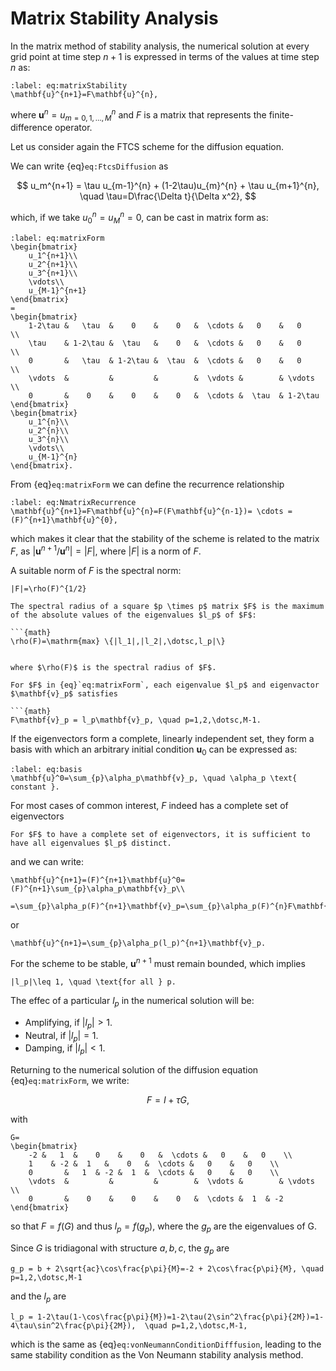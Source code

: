 # Matrix Stability Analysis

In the matrix method of stability analysis, the numerical solution at every grid point at time step $n+1$ is expressed in terms of the values at time step $n$ as:

```{math}
:label: eq:matrixStability
\mathbf{u}^{n+1}=F\mathbf{u}^{n},
```

where $\mathbf{u}^{n}=u_{m=0,1,\dotsc,M}^n$ and $F$ is a matrix that represents the finite-difference operator.

Let us consider again the FTCS scheme for the diffusion equation. 

We can write {eq}`eq:FtcsDiffusion` as

$$
u_m^{n+1} = \tau u_{m-1}^{n} + (1-2\tau)u_{m}^{n} + \tau u_{m+1}^{n}, \quad \tau=D\frac{\Delta t}{\Delta x^2},
$$

which, if we take $u_0^n=u_M^n=0$, can be cast in matrix form as:

```{math}
:label: eq:matrixForm
\begin{bmatrix}
    u_1^{n+1}\\
    u_2^{n+1}\\
    u_3^{n+1}\\
    \vdots\\
    u_{M-1}^{n+1}
\end{bmatrix}
=
\begin{bmatrix}
    1-2\tau &   \tau  &    0    &    0   &  \cdots &   0    &   0    \\
    \tau    & 1-2\tau &  \tau   &    0   &  \cdots &   0    &   0    \\
    0       &   \tau  & 1-2\tau &  \tau  &  \cdots &   0    &   0    \\
    \vdots  &         &         &        &  \vdots &        & \vdots \\
    0       &    0    &    0    &    0   &  \cdots &  \tau  & 1-2\tau
\end{bmatrix}
\begin{bmatrix}
    u_1^{n}\\
    u_2^{n}\\
    u_3^{n}\\
    \vdots\\
    u_{M-1}^{n}
\end{bmatrix}.
```

From {eq}`eq:matrixForm` we can define the recurrence relationship

```{math}
:label: eq:NmatrixRecurrence
\mathbf{u}^{n+1}=F\mathbf{u}^{n}=F(F\mathbf{u}^{n-1})= \cdots = (F)^{n+1}\mathbf{u}^{0},
```

which makes it clear that the stability of the scheme is related to the matrix $F$, as $|\mathbf{u}^{n+1}/\mathbf{u}^{n}|=|F|$, where $|F|$ is a norm of $F$. 

A suitable norm of $F$ is the spectral norm:

```{math}
|F|=\rho(F)^{1/2}
```

```{margin} Spectral radius
The spectral radius of a square $p \times p$ matrix $F$ is the maximum of the absolute values of the eigenvalues $l_p$ of $F$:

```{math}
\rho(F)=\mathrm{max} \{|l_1|,|l_2|,\dotsc,l_p|\}
``` 

```

where $\rho(F)$ is the spectral radius of $F$. 

For $F$ in {eq}`eq:matrixForm`, each eigenvalue $l_p$ and eigenvactor $\mathbf{v}_p$ satisfies

```{math}
F\mathbf{v}_p = l_p\mathbf{v}_p, \quad p=1,2,\dotsc,M-1.
```

If the eigenvectors form a complete, linearly independent set, they form a basis with which an arbitrary initial condition $\mathbf{u}_0$ can be expressed as:

```{math}
:label: eq:basis
\mathbf{u}^0=\sum_{p}\alpha_p\mathbf{v}_p, \quad \alpha_p \text{ constant }.
```

For most cases of common interest, $F$ indeed has a complete set of eigenvectors
```{margin} Eigenvector completeness
For $F$ to have a complete set of eigenvectors, it is sufficient to have all eigenvalues $l_p$ distinct.
```
and we can write:

```{math}
\mathbf{u}^{n+1}=(F)^{n+1}\mathbf{u}^0=(F)^{n+1}\sum_{p}\alpha_p\mathbf{v}_p\\
   =\sum_{p}\alpha_p(F)^{n+1}\mathbf{v}_p=\sum_{p}\alpha_p(F)^{n}F\mathbf{v}_p,
```

or

```{math}
\mathbf{u}^{n+1}=\sum_{p}\alpha_p(l_p)^{n+1}\mathbf{v}_p.
```

For the scheme to be stable, $\mathbf{u}^{n+1}$ must remain bounded, which implies

```{math}
|l_p|\leq 1, \quad \text{for all } p.
```

The effec of a particular $l_p$ in the numerical solution will be:
* Amplifying, if $|l_p|> 1$.
* Neutral, if $|l_p|= 1$.
* Damping, if $|l_p|< 1$.

Returning to the numerical solution of the diffusion equation {eq}`eq:matrixForm`, we write:

$$
F = I + \tau G,
$$

with

```{math}
G=
\begin{bmatrix}
    -2 &   1  &    0    &    0   &  \cdots &   0    &   0    \\
    1    & -2 &  1   &    0   &  \cdots &   0    &   0    \\
    0       &   1  & -2 &  1  &  \cdots &   0    &   0    \\
    \vdots  &         &         &        &  \vdots &        & \vdots \\
    0       &    0    &    0    &    0   &  \cdots &  1  & -2
\end{bmatrix}
```

so that $F=f(G)$ and thus $l_p=f(g_p)$, where the $g_p$ are the eigenvalues of G.

Since $G$ is tridiagonal with structure $a,b,c$, the $g_p$ are

```{math}
g_p = b + 2\sqrt{ac}\cos\frac{p\pi}{M}=-2 + 2\cos\frac{p\pi}{M}, \quad p=1,2,\dotsc,M-1
```

and the $l_p$ are

```{math}
l_p = 1-2\tau(1-\cos\frac{p\pi}{M})=1-2\tau(2\sin^2\frac{p\pi}{2M})=1-4\tau\sin^2\frac{p\pi}{2M}),  \quad p=1,2,\dotsc,M-1,
```

which is the same as {eq}`eq:vonNeumannConditionDifffusion`, leading to the same stability condition as the Von Neumann stability analysis method.




